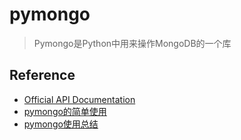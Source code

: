 # pymongo


> Pymongo是Python中用来操作MongoDB的一个库

## Reference 

* [Official API Documentation](https://api.mongodb.com/python/current/api/)
* [pymongo的简单使用](https://zhuanlan.zhihu.com/p/20500518)
* [pymongo使用总结](http://www.cnblogs.com/kaituorensheng/p/5181410.html#_label8)